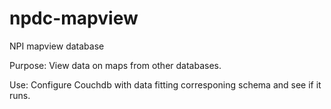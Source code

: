 # npdc-mapview
NPI mapview database

Purpose:
View data on maps from other databases.


Use:
Configure Couchdb with data fitting corresponing schema and see if it runs.

